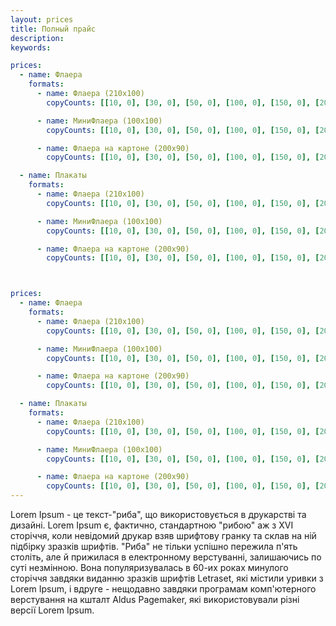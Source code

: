 ```yaml
---
layout: prices
title: Полный прайс 
description:
keywords:

prices:
  - name: Флаера
    formats:
      - name: Флаера (210х100)
        copyCounts: [[10, 0], [30, 0], [50, 0], [100, 0], [150, 0], [200, 0], [1000, 330]]

      - name: МиниФлаера (100х100)
        copyCounts: [[10, 0], [30, 0], [50, 0], [100, 0], [150, 0], [200, 0], [1000, 330]]

      - name: Флаера на картоне (200х90)
        copyCounts: [[10, 0], [30, 0], [50, 0], [100, 0], [150, 0], [200, 0], [1000, 330]]

  - name: Плакаты
    formats:
      - name: Флаера (210х100)
        copyCounts: [[10, 0], [30, 0], [50, 0], [100, 0], [150, 0], [200, 0], [1000, 330]]

      - name: МиниФлаера (100х100)
        copyCounts: [[10, 0], [30, 0], [50, 0], [100, 0], [150, 0], [200, 0], [1000, 330]]

      - name: Флаера на картоне (200х90)
        copyCounts: [[10, 0], [30, 0], [50, 0], [100, 0], [150, 0], [200, 0], [1000, 330]]



prices:
  - name: Флаера
    formats:
      - name: Флаера (210х100)
        copyCounts: [[10, 0], [30, 0], [50, 0], [100, 0], [150, 0], [200, 0], [1000, 330]]

      - name: МиниФлаера (100х100)
        copyCounts: [[10, 0], [30, 0], [50, 0], [100, 0], [150, 0], [200, 0], [1000, 330]]

      - name: Флаера на картоне (200х90)
        copyCounts: [[10, 0], [30, 0], [50, 0], [100, 0], [150, 0], [200, 0], [1000, 330]]

  - name: Плакаты
    formats:
      - name: Флаера (210х100)
        copyCounts: [[10, 0], [30, 0], [50, 0], [100, 0], [150, 0], [200, 0], [1000, 330]]

      - name: МиниФлаера (100х100)
        copyCounts: [[10, 0], [30, 0], [50, 0], [100, 0], [150, 0], [200, 0], [1000, 330]]

      - name: Флаера на картоне (200х90)
        copyCounts: [[10, 0], [30, 0], [50, 0], [100, 0], [150, 0], [200, 0], [1000, 330]]
---
```


Lorem Ipsum - це текст-"риба", що використовується в друкарстві та дизайні. Lorem Ipsum є, фактично, стандартною "рибою" аж з XVI сторіччя, коли невідомий друкар взяв шрифтову гранку та склав на ній підбірку зразків шрифтів. "Риба" не тільки успішно пережила п'ять століть, але й прижилася в електронному верстуванні, залишаючись по суті незмінною. Вона популяризувалась в 60-их роках минулого сторіччя завдяки виданню зразків шрифтів Letraset, які містили уривки з Lorem Ipsum, і вдруге - нещодавно завдяки програмам комп'ютерного верстування на кшталт Aldus Pagemaker, які використовували різні версії Lorem Ipsum.
